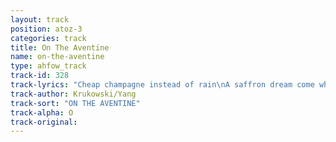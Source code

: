 ```yaml
---
layout: track
position: atoz-3
categories: track
title: On The Aventine
name: on-the-aventine
type: ahfow_track
track-id: 328
track-lyrics: "Cheap champagne instead of rain\nA saffron dream come what will\nThe birds that sing in the middle of the night\nWhile the roses bloom on the hill\nPeace within and traffic's outside\nThe markets are closed\nThe day we sing in the middle of the night\nWhile the roses bloom\nA lightning storm to keep you warm\nYellow light standing still\nOn the Aventine\nOn the Aventine Hill"
track-author: Krukowski/Yang
track-sort: "ON THE AVENTINE"
track-alpha: O
track-original: 
---
```

